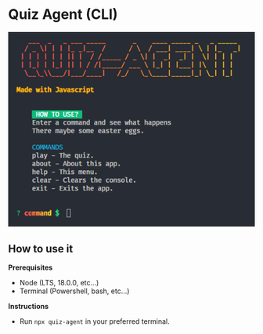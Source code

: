 <h1 align="left">
    Quiz Agent (CLI)
</h1>

![Demo](./assets/demo.png)
## How to use it
**Prerequisites** 
- Node (LTS, 18.0.0, etc...)
- Terminal (Powershell, bash, etc...)

**Instructions**
- Run `npx quiz-agent` in your preferred terminal.